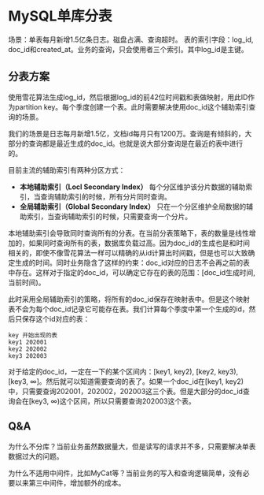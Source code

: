 # MySQL单库分表

场景：单表每月新增1.5亿条日志。磁盘占满、查询超时。
表的索引字段：log_id, doc_id和created_at。业务的查询，只会使用者三个索引。其中log_id是主键。

## 分表方案

使用雪花算法生成log_id，然后根据log_id的前42位时间戳和表做映射，用此ID作为partition key。每个季度创建一个表。此时需要解决使用doc_id这个辅助索引查询的场景。

我们的场景是日志每月新增1.5亿，文档id每月只有1200万。查询是有倾斜的，大部分的查询都是最近生成的doc_id。也就是说大部分查询是在最近的表中进行的。

目前主流的辅助索引有两种分区方式：

* **本地辅助索引（Locl Secondary Index）** 每个分区维护该分片数据的辅助索引，当查询辅助索引的时候，所有分片同时查询。
* **全局辅助索引（Global Secondary Index）** 只在一个分区维护全局数据的辅助索引，当查询辅助索引的时候，只需要查询一个分片。

本地辅助索引会导致同时查询所有的分表。在当前分表策略下，表的数量是线性增加的，如果同时查询所有的表，数据库负载过高。因为doc_id的生成也是和时间相关的，即使不像雪花算法一样可以精确的从id计算出时间戳，但是也可以大致确定生成的时间。同时业务隐含了这样的约束：doc_id对应的日志不会再之前的表中存在。这样对于指定的doc_id，可以确定它存在的表的范围：[doc_id生成时间, 当前时间)。

此时采用全局辅助索引的策略，将所有的doc_id保存在映射表中。但是这个映射表不会为每个doc_id记录它可能存在表。我们计算每个季度中第一个生成的id，然后只保存这个id对应的表：

````
key 开始出现的表
key1 202001
key2 202002
key3 202003
````

对于给定的doc_id，一定在一下的某个区间内：[key1, key2), [key2, key3), [key3, ∞]。然后就可以知道需要查询的表了。如果一个doc_id在[key1, key2)中，只需要查询202001，202002，202003这三个表。但是大部分的doc_id查询会在[key3, ∞)这个区间，所以只需要查询202003这个表。



## Q&A

为什么不分库？当前业务虽然数据量大，但是读写的请求并不多，只需要解决单表数据过大的问题。

为什么不适用中间件，比如MyCat等？当前业务的写入和查询逻辑简单，没有必要以来第三中间件，增加额外的成本。

